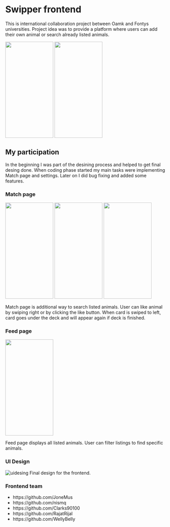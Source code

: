 # Swipper frontend

This is international collaboration project between Oamk and Fontys universities. 
Project idea was to provide a platform where users can add their own animal or search already listed animals.

<p float="left">
  <img src="https://github.com/JoneMus/Swipper_frontend/assets/99409713/12ddec38-5a4a-4285-a5c8-30781992578b" alt="" width="150" height="300">
  <img src="https://github.com/JoneMus/Swipper_frontend/assets/99409713/f47cc956-9607-45ca-8083-5231a605af74" alt="" width="150" height="300">
</p>

## My participation
In the beginning I was part of the desining process and helped to get final desing done. 
When coding phase started my main tasks were implementing Match page and settings. Later on I did bug fixing and added some features.

### Match page
<p float="left">
  <img src="https://github.com/JoneMus/Swipper_frontend/assets/99409713/837e24aa-828c-4cd3-95f2-2ad7ac3b94c8" alt="" width="150" height="300">
  <img src="https://github.com/JoneMus/Swipper_frontend/assets/99409713/107eb2dd-80b9-4bef-b8c0-d471ee6e67f0" alt="" width="150" height="300">
  <img src="https://github.com/JoneMus/Swipper_frontend/assets/99409713/3aac34df-7fbe-4762-8fe4-2a9d9dfa7310" alt="" width="150" height="300">
</p>
Match page is additional way to search listed animals. User can like animal by swiping right or by clicking the like button. 
When card is swiped to left, card goes under the deck and will appear again if deck is finished.   

### Feed page
<p float="left">
<img src="https://github.com/JoneMus/Swipper_frontend/assets/99409713/9404a394-a503-47e7-8d19-17c7ddc49ec5" alt="" width="150" height="300">
</p>
Feed page displays all listed animals. User can filter listings to find specific animals.

### UI Design
![uidesing](https://github.com/JoneMus/Swipper_frontend/assets/99409713/cc93353e-885e-4fae-a7ff-fe01bc9892e3)
Final design for the frontend.

### Frontend team
<ul>
<li> https://github.com/JoneMus </li>
<li> https://github.com/nismq </li>
<li> https://github.com/Clarks90100 </li>
<li> https://github.com/RajatRijal </li>
<li> https://github.com/WellyBelly </li>
</ul>
